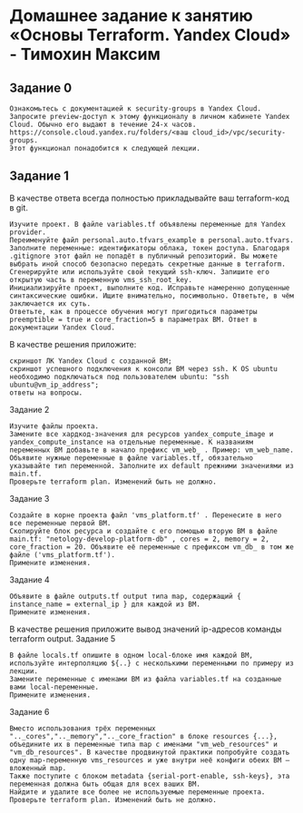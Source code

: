 # Домашнее задание к занятию «Основы Terraform. Yandex Cloud» - Тимохин Максим

## Задание 0

    Ознакомьтесь с документацией к security-groups в Yandex Cloud.
    Запросите preview-доступ к этому функционалу в личном кабинете Yandex Cloud. Обычно его выдают в течение 24-х часов. https://console.cloud.yandex.ru/folders/<ваш cloud_id>/vpc/security-groups.
    Этот функционал понадобится к следующей лекции.

## Задание 1

В качестве ответа всегда полностью прикладывайте ваш terraform-код в git.

    Изучите проект. В файле variables.tf объявлены переменные для Yandex provider.
    Переименуйте файл personal.auto.tfvars_example в personal.auto.tfvars. Заполните переменные: идентификаторы облака, токен доступа. Благодаря .gitignore этот файл не попадёт в публичный репозиторий. Вы можете выбрать иной способ безопасно передать секретные данные в terraform.
    Сгенерируйте или используйте свой текущий ssh-ключ. Запишите его открытую часть в переменную vms_ssh_root_key.
    Инициализируйте проект, выполните код. Исправьте намеренно допущенные синтаксические ошибки. Ищите внимательно, посимвольно. Ответьте, в чём заключается их суть.
    Ответьте, как в процессе обучения могут пригодиться параметры preemptible = true и core_fraction=5 в параметрах ВМ. Ответ в документации Yandex Cloud.

В качестве решения приложите:

    скриншот ЛК Yandex Cloud с созданной ВМ;
    скриншот успешного подключения к консоли ВМ через ssh. К OS ubuntu необходимо подключаться под пользователем ubuntu: "ssh ubuntu@vm_ip_address";
    ответы на вопросы.

Задание 2

    Изучите файлы проекта.
    Замените все хардкод-значения для ресурсов yandex_compute_image и yandex_compute_instance на отдельные переменные. К названиям переменных ВМ добавьте в начало префикс vm_web_ . Пример: vm_web_name.
    Объявите нужные переменные в файле variables.tf, обязательно указывайте тип переменной. Заполните их default прежними значениями из main.tf.
    Проверьте terraform plan. Изменений быть не должно.

Задание 3

    Создайте в корне проекта файл 'vms_platform.tf' . Перенесите в него все переменные первой ВМ.
    Скопируйте блок ресурса и создайте с его помощью вторую ВМ в файле main.tf: "netology-develop-platform-db" , cores = 2, memory = 2, core_fraction = 20. Объявите её переменные с префиксом vm_db_ в том же файле ('vms_platform.tf').
    Примените изменения.

Задание 4

    Объявите в файле outputs.tf output типа map, содержащий { instance_name = external_ip } для каждой из ВМ.
    Примените изменения.

В качестве решения приложите вывод значений ip-адресов команды terraform output.
Задание 5

    В файле locals.tf опишите в одном local-блоке имя каждой ВМ, используйте интерполяцию ${..} с несколькими переменными по примеру из лекции.
    Замените переменные с именами ВМ из файла variables.tf на созданные вами local-переменные.
    Примените изменения.

Задание 6

    Вместо использования трёх переменных ".._cores",".._memory",".._core_fraction" в блоке resources {...}, объедините их в переменные типа map с именами "vm_web_resources" и "vm_db_resources". В качестве продвинутой практики попробуйте создать одну map-переменную vms_resources и уже внутри неё конфиги обеих ВМ — вложенный map.
    Также поступите с блоком metadata {serial-port-enable, ssh-keys}, эта переменная должна быть общая для всех ваших ВМ.
    Найдите и удалите все более не используемые переменные проекта.
    Проверьте terraform plan. Изменений быть не должно.
